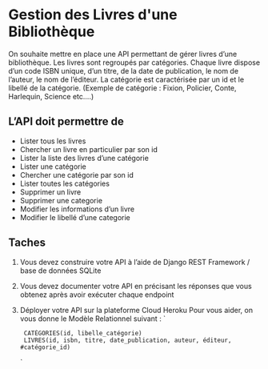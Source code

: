 # Gestion des Livres d'une Bibliothèque

On souhaite mettre en place une API permettant de gérer livres d’une
bibliothèque. Les livres sont regroupés par catégories. Chaque livre
dispose d’un code ISBN unique, d’un titre, de la date de publication, le
nom de l’auteur, le nom de l’éditeur. La catégorie est caractérisée par un id
et le libellé de la catégorie. (Exemple de catégorie : Fixion, Policier, Conte,
Harlequin, Science etc....)

## L’API doit permettre de

- Lister tous les livres
- Chercher un livre en particulier par son id
- Lister la liste des livres d’une catégorie
- Lister une catégorie
- Chercher une catégorie par son id
- Lister toutes les catégories
- Supprimer un livre
- Supprimer une categorie
- Modifier les informations d’un livre
- Modifier le libellé d’une categorie

## Taches

1. Vous devez construire votre API à l’aide de Django REST Framework / base de
données SQLite
2. Vous devez documenter votre API en précisant les réponses que vous
obtenez après avoir exécuter chaque endpoint
3. Déployer votre API sur la plateforme Cloud Heroku
Pour vous aider, on vous donne le Modèle Relationnel suivant :
    `

        CATÉGORIES(id, libelle_catégorie)
        LIVRES(id, isbn, titre, date_publication, auteur, éditeur, #catégorie_id)

    `
